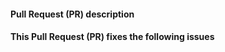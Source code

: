 <!--
Thank you for contributing to this project!

- Please check that here is no existing issue or PR that addresses your problem.

-->
#### Pull Request (PR) description
<!--
Replace this comment with a description of your pull request.
-->

#### This Pull Request (PR) fixes the following issues
<!--
Replace this comment with the list of issues or n/a.
Use format:
Fixes #123
Fixes #124
-->
